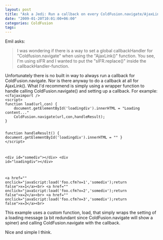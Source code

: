 ```yaml
---
layout: post
title: "Ask a Jedi: Run a callback on every ColdFusion.navigate/AjaxLink"
date: "2009-01-20T10:01:00+06:00"
categories: ColdFusion 
tags: 
---
```


Emil asks:

<blockquote>
<p>
I was wondering if there is a way to set a global callbackHandler for "Coldfusion.navigate" when using the
"AjaxLink()" function. You see, I'm using sIFR and I wanted to put the "sIFR.replace()" inside the callbackHandler-function.
</p>
</blockquote>
<!--more-->
Unfortunately there is no built in way to always run a callback for ColdFusion.navigate. Nor is there anyway to do a callback at all for AjaxLink(). What I'd recommend is simply using a wrapper function to handle calling ColdFusion.navigate() and setting up a callback. For example:

<code>
&lt;cfajaximport /&gt;
&lt;script&gt;
function load(url,con) {
	document.getElementById('loadingdiv').innerHTML = "Loading content..."
	ColdFusion.navigate(url,con,handleResult);	
}

function handleResult() {
	document.getElementById('loadingdiv').innerHTML = ""
}
&lt;/script&gt;

&lt;div id="somediv"&gt;&lt;/div&gt;
&lt;div id="loadingdiv"&gt;&lt;/div&gt;

&lt;a href="" onclick="javaScript:load('foo.cfm?x=1','somediv');return false"&gt;x=1&lt;/a&gt;&lt;br&gt;
&lt;a href="" onclick="javaScript:load('foo.cfm?x=2','somediv');return false"&gt;x=2&lt;/a&gt;&lt;br&gt;
&lt;a href="" onclick="javaScript:load('foo.cfm?x=3','somediv');return false"&gt;x=3&lt;/a&gt;&lt;br&gt;
</code>

This example uses a custom function, load, that simply wraps the setting of a loading message (a bit redundant since ColdFusion.navigate will show a spiner) and calling ColdFusion.navigate with the callback.

Nice and simple I think.